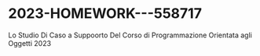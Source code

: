 # 2023-HOMEWORK---558717
Lo Studio Di Caso a Suppoorto Del Corso di Programmazione Orientata agli Oggetti 2023
